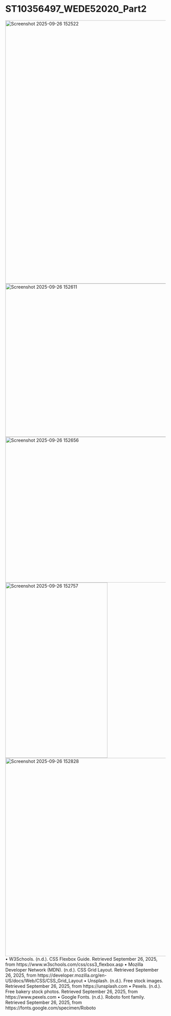 # ST10356497_WEDE52020_Part2
<img width="995" height="824" alt="Screenshot 2025-09-26 152522" src="https://github.com/user-attachments/assets/68aeef3b-59af-4023-afbe-3130ed3f79db" />
<img width="881" height="480" alt="Screenshot 2025-09-26 152611" src="https://github.com/user-attachments/assets/ac4daa6a-b875-467f-bbd5-462554adb080" />
<img width="754" height="456" alt="Screenshot 2025-09-26 152656" src="https://github.com/user-attachments/assets/4742e1c1-b4e3-4421-8870-fcde2bc913f8" />
<img width="321" height="549" alt="Screenshot 2025-09-26 152757" src="https://github.com/user-attachments/assets/42362cc3-d7df-470c-a00b-9405780a7e48" />
<img width="517" height="621" alt="Screenshot 2025-09-26 152828" src="https://github.com/user-attachments/assets/43711cc0-3081-4de6-ab1b-7b3975cb1710" />
•	W3Schools. (n.d.). CSS Flexbox Guide. Retrieved September 26, 2025, from https://www.w3schools.com/css/css3_flexbox.asp
	•	Mozilla Developer Network (MDN). (n.d.). CSS Grid Layout. Retrieved September 26, 2025, from https://developer.mozilla.org/en-US/docs/Web/CSS/CSS_Grid_Layout
	•	Unsplash. (n.d.). Free stock images. Retrieved September 26, 2025, from https://unsplash.com
	•	Pexels. (n.d.). Free bakery stock photos. Retrieved September 26, 2025, from https://www.pexels.com
	•	Google Fonts. (n.d.). Roboto font family. Retrieved September 26, 2025, from https://fonts.google.com/specimen/Roboto
  
